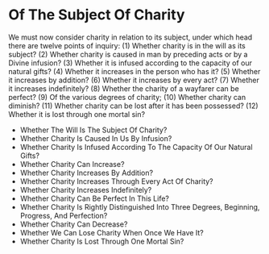 # Of The Subject Of Charity

We must now consider charity in relation to its subject, under which head there are twelve points of inquiry:
(1) Whether charity is in the will as its subject?
(2) Whether charity is caused in man by preceding acts or by a Divine infusion?
(3) Whether it is infused according to the capacity of our natural gifts?
(4) Whether it increases in the person who has it?
(5) Whether it increases by addition?
(6) Whether it increases by every act?
(7) Whether it increases indefinitely?
(8) Whether the charity of a wayfarer can be perfect?
(9) Of the various degrees of charity;
(10) Whether charity can diminish?
(11) Whether charity can be lost after it has been possessed?
(12) Whether it is lost through one mortal sin?

* Whether The Will Is The Subject Of Charity?
* Whether Charity Is Caused In Us By Infusion?
* Whether Charity Is Infused According To The Capacity Of Our Natural Gifts?
* Whether Charity Can Increase?
* Whether Charity Increases By Addition?
* Whether Charity Increases Through Every Act Of Charity?
* Whether Charity Increases Indefinitely?
* Whether Charity Can Be Perfect In This Life?
* Whether Charity Is Rightly Distinguished Into Three Degrees, Beginning, Progress, And Perfection?
* Whether Charity Can Decrease?
* Whether We Can Lose Charity When Once We Have It?
* Whether Charity Is Lost Through One Mortal Sin?